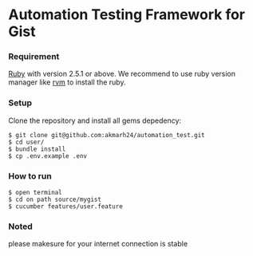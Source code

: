 # Automation Testing Framework for Gist

### Requirement
[Ruby](https://www.ruby-lang.org/en/) with version 2.5.1 or above. We recommend to use ruby version manager like [rvm](https://rvm.io/) to install the ruby.

### Setup
Clone the repository and install all gems depedency:
```shell
$ git clone git@github.com:akmarh24/automation_test.git
$ cd user/
$ bundle install
$ cp .env.example .env
```
### How to run
```shell
$ open terminal
$ cd on path source/mygist
$ cucumber features/user.feature
```
### Noted
please makesure for your internet connection is stable
